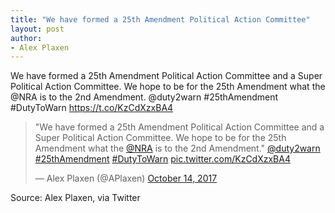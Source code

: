 ```yaml
---
title: "We have formed a 25th Amendment Political Action Committee"
layout: post
author:
- Alex Plaxen
---
```


We have formed a 25th Amendment Political Action Committee and a Super Political Action Committee. We hope to be for the 25th Amendment what the @NRA is to the 2nd Amendment. @duty2warn #25thAmendment #DutyToWarn https://t.co/KzCdXzxBA4

<blockquote class="twitter-tweet"><p lang="en" dir="ltr">&quot;We have formed a 25th Amendment Political Action Committee and a Super Political Action Committee. We hope to be for the 25th Amendment what the <a href="https://twitter.com/NRA?ref_src=twsrc%5Etfw">@NRA</a> is to the 2nd Amendment.&quot; <a href="https://twitter.com/duty2warn?ref_src=twsrc%5Etfw">@duty2warn</a> <a href="https://twitter.com/hashtag/25thAmendment?src=hash&amp;ref_src=twsrc%5Etfw">#25thAmendment</a> <a href="https://twitter.com/hashtag/DutyToWarn?src=hash&amp;ref_src=twsrc%5Etfw">#DutyToWarn</a> <a href="https://t.co/KzCdXzxBA4">pic.twitter.com/KzCdXzxBA4</a></p>&mdash; Alex Plaxen (@APlaxen) <a href="https://twitter.com/APlaxen/status/919221288949964800?ref_src=twsrc%5Etfw">October 14, 2017</a></blockquote> <script async src="https://platform.twitter.com/widgets.js" charset="utf-8"></script>

Source: Alex Plaxen, via Twitter
